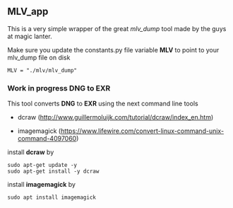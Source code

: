 ## MLV_app

This is a very simple wrapper of the great *mlv_dump* tool made by the guys at magic lanter.


Make sure you update the constants.py file variable **MLV** to point to your mlv_dump file on disk

```
MLV = "./mlv/mlv_dump"
```

### Work in progress DNG to EXR

This tool converts **DNG** to **EXR** using the next command line tools

  * dcraw (http://www.guillermoluijk.com/tutorial/dcraw/index_en.htm)
 
  * imagemagick (https://www.lifewire.com/convert-linux-command-unix-command-4097060)


install **dcraw** by
```
sudo apt-get update -y
sudo apt-get install -y dcraw
```

 install **imagemagick** by
``` 
sudo apt install imagemagick
```

